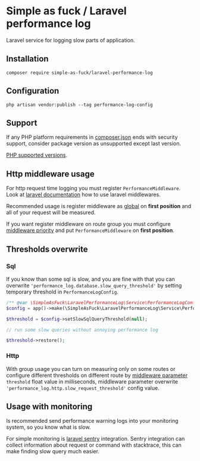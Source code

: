# Simple as fuck / Laravel performance log

Laravel service for logging slow parts of application. 

## Installation

```console
composer require simple-as-fuck/laravel-performance-log
```

## Configuration

```console
php artisan vendor:publish --tag performance-log-config
```

## Support

If any PHP platform requirements in [composer.json](../composer.json) ends with security support,
consider package version as unsupported except last version.

[PHP supported versions](https://www.php.net/supported-versions.php).

## Http middleware usage

For http request time logging you must register `PerformanceMiddleware`.
Look at [laravel documentation](https://laravel.com/docs/middleware) how to use laravel middlewares.

Recommended usage is register middleware as [global](https://laravel.com/docs/middleware#global-middleware) on **first position** and all of your request will be measured. 

If you want register middleware on route group you must configure 
[middleware priority](https://laravel.com/docs/middleware#sorting-middleware)
and put `PerformanceMiddleware` on **first position**.

## Thresholds overwrite

### Sql

If you know than some sql is slow, and you are fine with that you can overwrite `'performance_log.database.slow_query_threshold'`
by setting temporary threshold in `PerformanceLogConfig`.

```php
/** @var \SimpleAsFuck\LaravelPerformanceLog\Service\PerformanceLogConfig $config */
$config = app()->make(\SimpleAsFuck\LaravelPerformanceLog\Service\PerformanceLogConfig::class);

$threshold = $config->setSlowSqlQueryThreshold(null);

// run some slow queries without annoying performance log

$threshold->restore();
```

### Http

With group usage you can turn on measuring only on some routes or
configure different thresholds on different route by [middleware parameter](https://laravel.com/docs/middleware#middleware-parameters)
`threshold` float value in milliseconds, middleware parameter overwrite `'performance_log.http.slow_request_threshold'` config value.

## Usage with monitoring

Is recommended send performance warning logs into your monitoring system, so you know what is slow.

For simple monitoring is [laravel sentry](https://docs.sentry.io/platforms/php/guides/laravel/) integration.
Sentry integration can collect information about request or command with stacktrace,
this can make finding slow query much easier.
